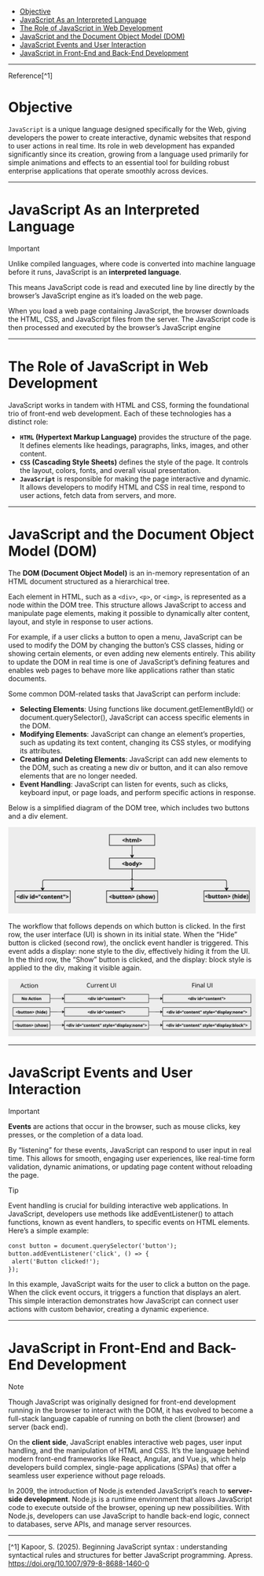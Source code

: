 - [Objective](#objective)
- [JavaScript As an Interpreted Language](#javascript-as-an-interpreted-language)
- [The Role of JavaScript in Web Development](#the-role-of-javascript-in-web-development)
- [JavaScript and the Document Object Model (DOM)](#javascript-and-the-document-object-model-dom)
- [JavaScript Events and User Interaction](#javascript-events-and-user-interaction)
- [JavaScript in Front-End and Back-End Development](#javascript-in-front-end-and-back-end-development)

---

Reference[^1]

# Objective

`JavaScript` is a unique language designed specifically for the Web, giving developers the power to create interactive, dynamic websites that respond to user actions in real time. Its role in web development has expanded significantly since its creation, growing from a language used primarily for simple animations and effects to an essential tool for building robust enterprise applications that operate smoothly across devices.

---

# JavaScript As an Interpreted Language

> [!IMPORTANT]
> Unlike compiled languages, where code is converted into machine language before it runs, JavaScript is an **interpreted language**. 

This means JavaScript code is read and executed line by line directly by the browser’s JavaScript engine as it’s loaded on the web page.

When you load a web page containing JavaScript, the browser downloads the HTML, CSS, and JavaScript files from the server. The JavaScript code is then processed and executed by the browser’s JavaScript engine

---

# The Role of JavaScript in Web Development

JavaScript works in tandem with HTML and CSS, forming the foundational trio of front-end web development. Each of these technologies has a distinct role:

- **`HTML` (Hypertext Markup Language)** provides the structure of the page. It defines elements like headings, paragraphs, links, images, and other content.
- **`CSS` (Cascading Style Sheets)** defines the style of the page. It controls the layout, colors, fonts, and overall visual presentation.
- **`JavaScript`** is responsible for making the page interactive and dynamic. It allows developers to modify HTML and CSS in real time, respond to user actions, fetch data from servers, and more.

---

# JavaScript and the Document Object Model (DOM)

The **DOM (Document Object Model)** is an in-memory representation of an HTML document structured as a hierarchical tree.

Each element in HTML, such as a `<div>`, `<p>`, or `<img>`, is represented as a node within the DOM tree. This structure allows JavaScript to access and manipulate page elements, making it possible to dynamically alter content, layout, and style in response to user actions.

For example, if a user clicks a button to open a menu, JavaScript can be used to modify the DOM by changing the button’s CSS classes, hiding or showing certain elements, or even adding new elements entirely. This ability to update the DOM in real time is one of JavaScript’s defining features and enables web pages to behave more like applications rather than static documents.

Some common DOM-related tasks that JavaScript can perform include:

- **Selecting Elements**: Using functions like document.getElementById() or document.querySelector(), JavaScript can access specific elements in the DOM.
- **Modifying Elements**: JavaScript can change an element’s properties, such as updating its text content, changing its CSS styles, or modifying its attributes.
- **Creating and Deleting Elements**: JavaScript can add new elements to the DOM, such as creating a new div or button, and it can also remove elements that are no longer needed.
- **Event Handling**: JavaScript can listen for events, such as clicks, keyboard input, or page loads, and perform specific actions in response.

Below is a simplified diagram of the DOM tree, which includes two buttons and a div element.

![DOM Tree](images/01_DOM.png)

The workflow that follows depends on which button is clicked. In the first row, the user interface (UI) is shown in its initial state. When the “Hide” button is clicked (second row), the onclick event handler is triggered. This event adds a display: none style to the div, effectively hiding it from the UI. In the third row, the “Show” button is clicked, and the display: block style is applied to the div, making it visible again.

![DOM Transition](images/02_transition.png)

---

# JavaScript Events and User Interaction

> [!IMPORTANT]
> **Events** are actions that occur in the browser, such as mouse clicks, key presses, or the completion of a data load.

By “listening” for these events, JavaScript can respond to user input in real time. This allows for smooth, engaging user experiences, like real-time form validation, dynamic animations, or updating page content without reloading the page.

> [!TIP]
> Event handling is crucial for building interactive web applications. In JavaScript, developers use methods like addEventListener() to attach functions, known as event handlers, to specific events on HTML elements. Here’s a simple example:
> ```
> const button = document.querySelector('button');
> button.addEventListener('click', () => {
>  alert('Button clicked!');
> });
> ```

In this example, JavaScript waits for the user to click a button on the page. When the click event occurs, it triggers a function that displays an alert. This simple interaction demonstrates how JavaScript can connect user actions with custom behavior, creating a dynamic experience.

---

# JavaScript in Front-End and Back-End Development

> [!NOTE]
> Though JavaScript was originally designed for front-end development running in the browser to interact with the DOM, it has evolved to become a full-stack language capable of running on both the client (browser) and server (back end).

On the **client side**, JavaScript enables interactive web pages, user input handling, and the manipulation of HTML and CSS. It’s the language behind modern front-end frameworks like React, Angular, and Vue.js, which help developers build complex, single-page applications (SPAs) that offer a seamless user experience without page reloads.

In 2009, the introduction of Node.js extended JavaScript’s reach to **server-side development**. Node.js is a runtime environment that allows JavaScript code to execute outside of the browser, opening up new possibilities. With Node.js, developers can use JavaScript to handle back-end logic, connect to databases, serve APIs, and manage server resources.

---

[^1] Kapoor, S. (2025). Beginning JavaScript syntax : understanding syntactical rules and structures for better JavaScript programming. Apress. https://doi.org/10.1007/979-8-8688-1460-0
